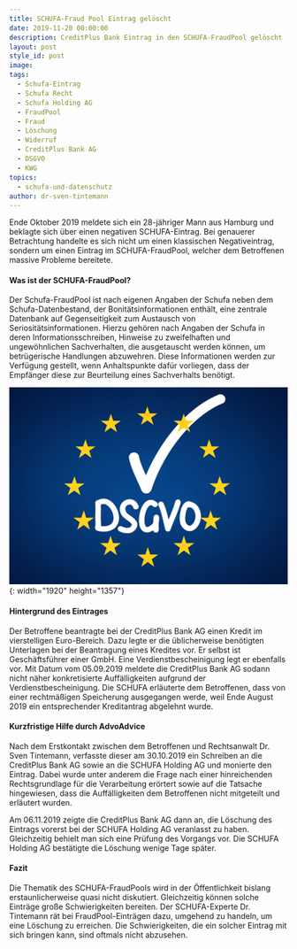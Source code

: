 ```yaml
---
title: SCHUFA-Fraud Pool Eintrag gelöscht
date: 2019-11-20 00:00:00
description: CreditPlus Bank Eintrag in den SCHUFA-FraudPool gelöscht
layout: post
style_id: post
image:
tags:
  - Schufa-Eintrag
  - Schufa Recht
  - Schufa Holding AG
  - FraudPool
  - Fraud
  - Löschung
  - Widerruf
  - CreditPlus Bank AG
  - DSGVO
  - KWG
topics:
  - schufa-und-datenschutz
author: dr-sven-tintemann
---
```


Ende Oktober 2019 meldete sich ein 28-j&auml;hriger Mann aus Hamburg und beklagte sich &uuml;ber einen negativen SCHUFA-Eintrag. Bei genauerer Betrachtung handelte es sich nicht um einen klassischen Negativeintrag, sondern um einen Eintrag im SCHUFA-FraudPool, welcher dem Betroffenen massive Probleme bereitete.

#### Was ist der SCHUFA-FraudPool?

Der Schufa-FraudPool ist nach eigenen Angaben der Schufa neben dem Schufa-Datenbestand, der Bonit&auml;tsinformationen enth&auml;lt, eine zentrale Datenbank auf Gegenseitigkeit zum Austausch von Seriosit&auml;tsinformationen. Hierzu gehören nach Angaben der Schufa in deren Informationsschreiben, Hinweise zu zweifelhaften und ungewöhnlichen Sachverhalten, die ausgetauscht werden können, um betr&uuml;gerische Handlungen abzuwehren. Diese Informationen werden zur Verf&uuml;gung gestellt, wenn Anhaltspunkte daf&uuml;r vorliegen, dass der Empf&auml;nger diese zur Beurteilung eines Sachverhalts benötigt.

![](/uploads/dsgvo-3446011-1920-8.jpg){: width="1920" height="1357"}

#### Hintergrund des Eintrages

Der Betroffene beantragte bei der CreditPlus Bank AG einen Kredit im vierstelligen Euro-Bereich. Dazu legte er die &uuml;blicherweise benötigten Unterlagen bei der Beantragung eines Kredites vor. Er selbst ist Gesch&auml;ftsf&uuml;hrer einer GmbH. Eine Verdienstbescheinigung legt er ebenfalls vor. Mit Datum vom 05.09.2019 meldete die CreditPlus Bank AG sodann nicht n&auml;her konkretisierte Auff&auml;lligkeiten aufgrund der Verdienstbescheinigung. Die SCHUFA erl&auml;uterte dem Betroffenen, dass von einer rechtm&auml;&szlig;igen Speicherung ausgegangen werde, weil Ende August 2019 ein entsprechender Kreditantrag abgelehnt wurde.

#### Kurzfristige Hilfe durch AdvoAdvice

Nach dem Erstkontakt zwischen dem Betroffenen und Rechtsanwalt Dr. Sven Tintemann, verfasste dieser am 30.10.2019 ein Schreiben an die CreditPlus Bank AG sowie an die SCHUFA Holding AG und monierte den Eintrag. Dabei wurde unter anderem die Frage nach einer hinreichenden Rechtsgrundlage f&uuml;r die Verarbeitung erörtert sowie auf die Tatsache hingewiesen, dass die Auff&auml;lligkeiten dem Betroffenen nicht mitgeteilt und erl&auml;utert wurden.&nbsp;

Am 06.11.2019 zeigte die CreditPlus Bank AG dann an, die Löschung des Eintrags vorerst bei der SCHUFA Holding AG veranlasst zu haben. Gleichzeitig behielt man sich eine Pr&uuml;fung des Vorgangs vor. Die SCHUFA Holding AG best&auml;tigte die Löschung wenige Tage sp&auml;ter.

#### Fazit

Die Thematik des SCHUFA-FraudPools wird in der Öffentlichkeit bislang erstaunlicherweise quasi nicht diskutiert. Gleichzeitig können solche Eintr&auml;ge gro&szlig;e Schwierigkeiten bereiten. Der SCHUFA-Experte Dr. Tintemann r&auml;t bei FraudPool-Eintr&auml;gen dazu, umgehend zu handeln, um eine Löschung zu erreichen. Die Schwierigkeiten, die ein solcher Eintrag mit sich bringen kann, sind oftmals nicht abzusehen.

&nbsp;

&nbsp;